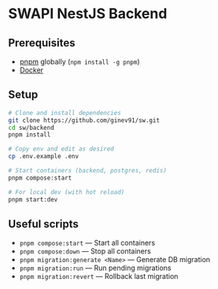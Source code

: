 # SWAPI NestJS Backend

## Prerequisites
- [pnpm](https://pnpm.io/) globally (`npm install -g pnpm`)
- [Docker](https://docs.docker.com/get-docker/)

## Setup

```bash
# Clone and install dependencies
git clone https://github.com/ginev91/sw.git
cd sw/backend
pnpm install

# Copy env and edit as desired
cp .env.example .env

# Start containers (backend, postgres, redis)
pnpm compose:start

# For local dev (with hot reload)
pnpm start:dev
```

## Useful scripts

- `pnpm compose:start` — Start all containers
- `pnpm compose:down` — Stop all containers
- `pnpm migration:generate <Name>` — Generate DB migration
- `pnpm migration:run` — Run pending migrations
- `pnpm migration:revert` — Rollback last migration
